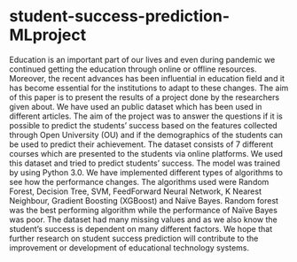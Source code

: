 # student-success-prediction-MLproject
Education is an important part of our lives and
even during pandemic we continued getting the education through online or offline resources. Moreover, the recent advances has been influential in
education field and it has become essential for the
institutions to adapt to these changes. The aim of
this paper is to present the results of a project done
by the researchers given about. We have used an
public dataset which has been used in different articles. The aim of the project was to answer the
questions if it is possible to predict the students’
success based on the features collected through
Open University (OU) and if the demographics of
the students can be used to predict their achievement. The dataset consists of 7 different courses
which are presented to the students via online platforms. We used this dataset and tried to predict
students’ success. The model was trained by using
Python 3.0. We have implemented different types
of algorithms to see how the performance changes.
The algorithms used were Random Forest, Decision Tree, SVM, FeedForward Neural Network, K
Nearest Neighbour, Gradient Boosting (XGBoost)
and Naïve Bayes. Random forest was the best performing algorithm while the performance of Naïve
Bayes was poor. The dataset had many missing
values and as we also know the student’s success is
dependent on many different factors. We hope that
further research on student success prediction will
contribute to the improvement or development of
educational technology systems.
